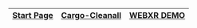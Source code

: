 | [Start Page](/about_me.md) | [Cargo-Cleanall](/projects/cargo-cleanall/) | [WEBXR DEMO](https://www.lesnake.xyz/demo) |
| -------------------------- | ------------------------------------------- | ------------------------------------------ |
